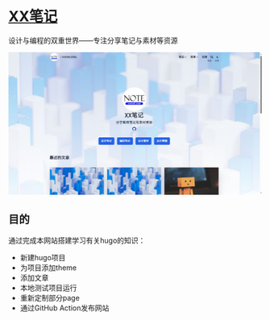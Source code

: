 # [XX笔记](https://cooloctopus.github.io/hugo-blowfish-test/)
设计与编程的双重世界——专注分享笔记与素材等资源

![截图](./screenshot.jpg)

## 目的
通过完成本网站搭建学习有关hugo的知识：
* 新建hugo项目
* 为项目添加theme
* 添加文章
* 本地测试项目运行
* 重新定制部分page
* 通过GitHub Action发布网站

